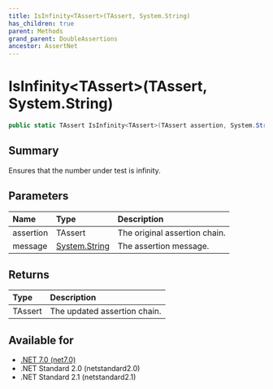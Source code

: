 ```yaml
---
title: IsInfinity<TAssert>(TAssert, System.String)
has_children: true
parent: Methods
grand_parent: DoubleAssertions
ancestor: AssertNet
---
```

# IsInfinity&lt;TAssert&gt;(TAssert, System.String)

```csharp
public static TAssert IsInfinity<TAssert>(TAssert assertion, System.String message);
```

## Summary
Ensures that the number under test is infinity.

## Parameters
| Name      | Type                                                                        | Description                   |
|:----------|:----------------------------------------------------------------------------|:------------------------------|
| assertion | TAssert                                                                     | The original assertion chain. |
| message   | [System.String](https://learn.microsoft.com/en-us/dotnet/api/system.string) | The assertion message.        |


## Returns
| Type    | Description                  |
|:--------|:-----------------------------|
| TAssert | The updated assertion chain. |

## Available for
- [.NET 7.0 (net7.0)](https://versionsof.net/core/7.0/)
- .NET Standard 2.0 (netstandard2.0)
- .NET Standard 2.1 (netstandard2.1)
